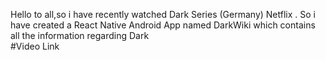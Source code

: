 Hello to all,so i have recently watched Dark Series (Germany) Netflix .
So i have created a React Native Android App named DarkWiki which contains all the information regarding Dark
<br/>
#Video Link
